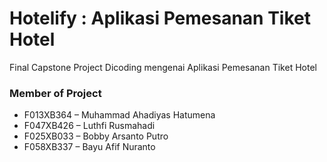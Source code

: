 # Hotelify : Aplikasi Pemesanan Tiket Hotel
Final Capstone Project Dicoding mengenai Aplikasi Pemesanan Tiket Hotel

### Member of Project
- F013XB364 – Muhammad Ahadiyas Hatumena
- F047XB426 – Luthfi Rusmahadi
- F025XB033 – Bobby Arsanto Putro
- F058XB337 – Bayu Afif Nuranto

